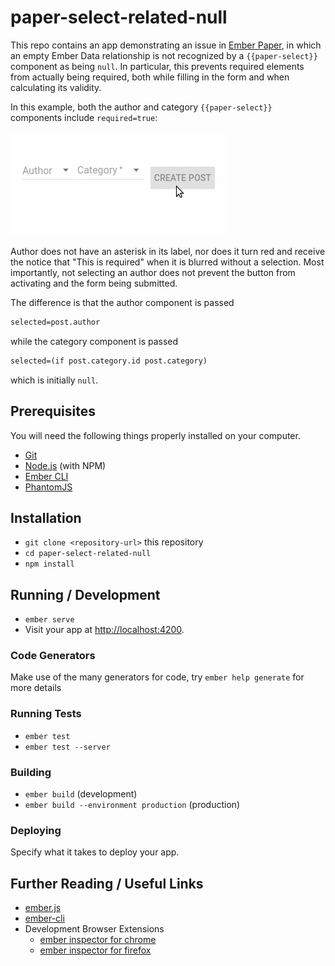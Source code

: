 # paper-select-related-null

This repo contains an app demonstrating an issue in
[Ember Paper](https://github.com/miguelcobain/ember-paper), in which
an empty Ember Data relationship is not recognized by a `{{paper-select}}`
component as being `null`. In particular, this prevents required elements
from actually being required, both while filling in the form and when
calculating its validity.

In this example, both the author and category `{{paper-select}}` components
include `required=true`:

![Demonstration of issue](/screenshots/demo.gif?raw=true "Demo")

Author does not have an asterisk in its label, nor does it turn red and receive
the notice that "This is required" when it is blurred without a selection.
Most importantly, not selecting an author does not prevent the button from
activating and the form being submitted.

The difference is that the author component is passed
```hbs
selected=post.author
```
while the category component is passed
```hbs
selected=(if post.category.id post.category)
```
which is initially `null`.
## Prerequisites

You will need the following things properly installed on your computer.

* [Git](https://git-scm.com/)
* [Node.js](https://nodejs.org/) (with NPM)
* [Ember CLI](https://ember-cli.com/)
* [PhantomJS](http://phantomjs.org/)

## Installation

* `git clone <repository-url>` this repository
* `cd paper-select-related-null`
* `npm install`

## Running / Development

* `ember serve`
* Visit your app at [http://localhost:4200](http://localhost:4200).

### Code Generators

Make use of the many generators for code, try `ember help generate` for more details

### Running Tests

* `ember test`
* `ember test --server`

### Building

* `ember build` (development)
* `ember build --environment production` (production)

### Deploying

Specify what it takes to deploy your app.

## Further Reading / Useful Links

* [ember.js](http://emberjs.com/)
* [ember-cli](https://ember-cli.com/)
* Development Browser Extensions
  * [ember inspector for chrome](https://chrome.google.com/webstore/detail/ember-inspector/bmdblncegkenkacieihfhpjfppoconhi)
  * [ember inspector for firefox](https://addons.mozilla.org/en-US/firefox/addon/ember-inspector/)
